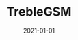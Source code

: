---
path: "/api/references/treble-gsm"
date: "2021-01-01"
title: "TrebleGSM"
subMenu: 
    - text: ''
      path: '#'
---
